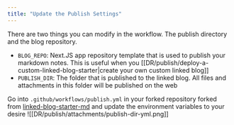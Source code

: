 ```yaml
---
title: "Update the Publish Settings"
---
```

There are two things you can modify in the workflow. The publish directory and the blog repository.

- `BLOG_REPO`: Next.JS app repository template that is used to publish your markdown notes. This is useful when you [[DR/publish/deploy-a-custom-linked-blog-starter|create your own custom linked blog]]
- `PUBLISH_DIR`: The folder that is published to the linked blog. All files and attachments in this folder will be published on the web

Go into `.github/workflows/publish.yml` in your forked repository forked from [linked-blog-starter-md](https://github.com/matthewwong525/linked-blog-starter-md) and update the environment variables to your desire
![[DR/publish/attachments/publish-dir-yml.png]]